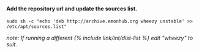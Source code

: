 #### Add the repository url and update the sources list.

    sudo sh -c "echo 'deb http://archive.emonhub.org wheezy unstable' >> /etc/apt/sources.list"
    
*note: If running a different {% include link/int/dist-list %} edit "wheezy" to suit.*

